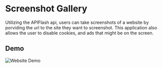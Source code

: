 # Screenshot Gallery

Utilizing the APIFlash api, users can take screenshots of a website by porviding the url to the site they want to screenshot. This application also allows the user to disable cookies, and ads that might be on the screen.

## Demo

![Website Demo](./src/assets/screenshot.gif)
